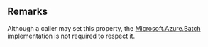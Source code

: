 ## Remarks  
 Although a caller may set this property, the [Microsoft.Azure.Batch](assetId:///N:Microsoft.Azure.Batch?qualifyHint=False&autoUpgrade=True) implementation             is not required to respect it.